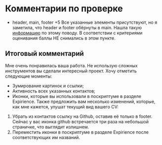 # Комментарии по проверке
* header, main, footer +5
Все указанные элементы присутствуют, но я заметила, что header и footer обёрнуты в main. Нашла такую [информацию](https://stackoverflow.com/questions/20470345/should-the-header-and-footer-tags-be-inside-the-main-tag) по этому поводу. В соответствии с критериями оценивания баллы НЕ снимались в этом пункте.
## Итоговый комментарий
Мне очень понравилась ваша работа. Не использую сложных инструментов вы сделали интересный проект. Хочу отметить следующие моменты:
* Зумирование картинок и ссылки; 
* Активность всех указанных контактов; 
* Иконки, которые вы использовали в поскриптуме в разделе Expirience.
Также предложить вам несколько изменений, которые, как мне кажется, улушат текущий вид вашего CV:
1. Убрать из контактов ссылку на Github, оставив её только в footer. Сейчас у вас иконка github встречается три раза на небольшой страничке, что выглядит излишнем.
2. Переместить иконки в поскриптуме в разделе Expirience после соответствующих им названий.
